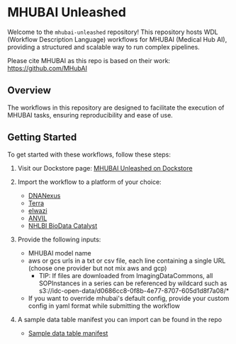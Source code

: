 # MHUBAI Unleashed

Welcome to the `mhubai-unleashed` repository! This repository hosts WDL (Workflow Description Language) workflows for MHUBAI (Medical Hub AI), providing a structured and scalable way to run complex pipelines.


Please cite MHUBAI as this repo is based on their work:
https://github.com/MHubAI

## Overview

The workflows in this repository are designed to facilitate the execution of MHUBAI tasks, ensuring reproducibility and ease of use.

## Getting Started

To get started with these workflows, follow these steps:

1. Visit our Dockstore page: [MHUBAI Unleashed on Dockstore](https://dockstore.org/workflows/github.com/vkt1414/mhubai-unleashed/mhubaiWorkflowOnTerra:main?tab=info)

2. Import the workflow to a platform of your choice:
   - [DNANexus](https://www.dnanexus.com/)
   - [Terra](https://app.terra.bio/)
   - [elwazi](https://elwazi.org/)
   - [ANVIL](https://anvilproject.org/)
   - [NHLBI BioData Catalyst](https://biocatalyst.nhlbi.nih.gov/)

3. Provide the following inputs:
   - MHUBAI model name
   - aws or gcs urls in a txt or csv file, each line containing a single URL (choose one provider but not mix aws and gcp)
     - TIP: If files are downloaded from ImagingDataCommons, all SOPInstances in a series can be referenced by wildcard such as s3://idc-open-data/d0686cc8-0f8b-4e77-8707-605d1d8f7a08/*
   - If you want to override mhubai's default config, provide your custom config in yaml format while submitting the workflow
     
5. A sample data table manifest you can import can be found in the repo
   - [Sample data table manifest](https://github.com/vkt1414/mhubai-unleashed/blob/main/mhubai_workflow.tsv)


